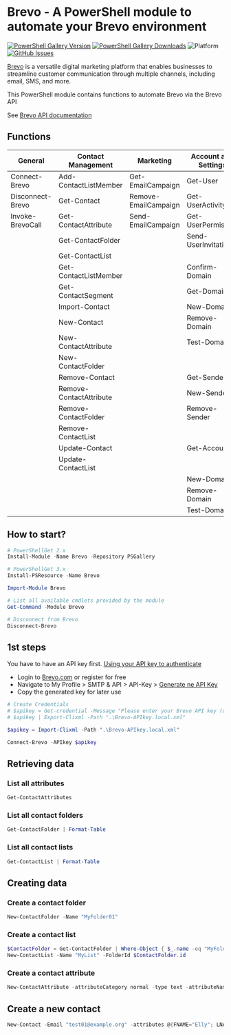 # Brevo - A PowerShell module to automate your Brevo environment

[![PowerShell Gallery Version](https://img.shields.io/powershellgallery/v/Brevo?label=PSGallery%20Version)]()
[![PowerShell Gallery Downloads](https://img.shields.io/powershellgallery/dt/Brevo?label=Downloads)]()
![Platform](https://img.shields.io/badge/Platform-Windows|Linux|MacOS-blue)
[![GitHub Issues](https://img.shields.io/github/issues/tsubotitsch/Brevo?label=Issues)](https://github.com/tsubotitsch/Brevo/issues)

[Brevo](https://www.brevo.com) is a versatile digital marketing platform that enables businesses to streamline customer communication through multiple channels, including email, SMS, and more.

This PowerShell module contains functions to automate Brevo via the Brevo API

See [Brevo API documentation](https://developers.brevo.com/reference/getting-started-1)

## Functions

| General          | Contact Management    | Marketing           | Account and Settings |
| ---------------- | --------------------- | ------------------- | -------------------- |
| Connect-Brevo    | Add-ContactListMember | Get-EmailCampaign    | Get-User             |
| Disconnect-Brevo | Get-Contact           | Remove-EmailCampaign | Get-UserActivitylog  |
| Invoke-BrevoCall | Get-ContactAttribute  | Send-EmailCampaign   | Get-UserPermission  |
|                  | Get-ContactFolder     |                     | Send-UserInvitation  |
|                  | Get-ContactList       |                     |                      |
|                  | Get-ContactListMember |                     | Confirm-Domain       |
|                  | Get-ContactSegment    |                     | Get-Domain           |
|                  | Import-Contact        |                     | New-Domain           |
|                  | New-Contact           |                     | Remove-Domain        |
|                  | New-ContactAttribute  |                     | Test-Domain          |
|                  | New-ContactFolder     |                     |                      |
|                  | Remove-Contact        |                     | Get-Sender           |
|                  | Remove-ContactAttribute |                   | New-Sender           |
|                  | Remove-ContactFolder  |                     | Remove-Sender        |
|                  | Remove-ContactList    |                     |                      |
|                  | Update-Contact        |                     | Get-Account          |
|                  | Update-ContactList    |                     |                      |
|                  |                       |                     | New-Domain           |
|                  |                       |                     | Remove-Domain        |
|                  |                       |                     | Test-Domain          |

## How to start?

```powershell
# PowerShellGet 2.x
Install-Module -Name Brevo -Repository PSGallery

# PowerShellGet 3.x
Install-PSResource -Name Brevo

Import-Module Brevo

# List all available cmdlets provided by the module
Get-Command -Module Brevo

# Disconnect from Brevo
Disconnect-Brevo
```

## 1st steps

You have to have an API key first. [Using your API key to authenticate](https://developers.brevo.com/docs/getting-started#using-your-api-key-to-authenticate)

- Login to [Brevo.com](https://brevo.com) or register for free
- Navigate to My Profile > SMTP & API > API-Key > [Generate ne API Key](https://app.brevo.com/settings/keys/api)
- Copy the generated key for later use

```powershell
# Create Credentials
# $apikey = Get-credential -Message "Please enter your Brevo API key (username doesn't matter)"
# $apikey | Export-Clixml -Path ".\Brevo-APIkey.local.xml"

$apikey = Import-Clixml -Path ".\Brevo-APIkey.local.xml"

Connect-Brevo -APIkey $apikey
```

## Retrieving data

### List all attributes

```powershell
Get-ContactAttributes
```

### List all contact folders

```powershell
Get-ContactFolder | Format-Table
```

### List all contact lists

```powershell
Get-ContactList | Format-Table
```

## Creating data

### Create a contact folder

```powershell
New-ContactFolder -Name "MyFolder01"
```

### Create a contact list

```powershell
$ContactFolder = Get-ContactFolder | Where-Object { $_.name -eq "MyFolder01" }
New-ContactList -Name "MyList" -FolderId $ContactFolder.id
```

### Create a contact attribute

```powershell
New-ContactAttribute -attributeCategory normal -type text -attributeName USERTYPE
```

## Create a new contact

```powershell
New-Contact -Email "test01@example.org" -attributes @{FNAME="Elly"; LNAME="Roger";COUNTRIES=@("India","China")} -listIds 22,355
```
